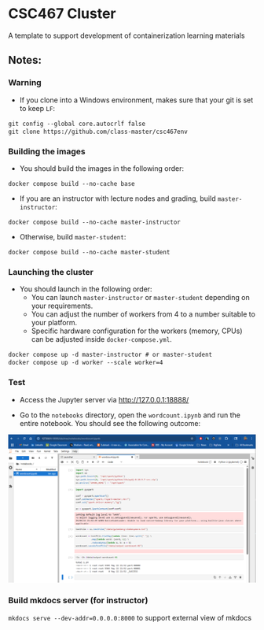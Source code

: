 # CSC467 Cluster

A template to support development of containerization learning materials

## Notes:

### Warning

- If you clone into a Windows environment, makes sure that your git is set to keep `LF`:

~~~
git config --global core.autocrlf false
git clone https://github.com/class-master/csc467env
~~~

### Building the images

- You should build the images in the following order:

~~~
docker compose build --no-cache base
~~~

- If you are an instructor with lecture nodes and grading, build `master-instructor`:

~~~
docker compose build --no-cache master-instructor
~~~

- Otherwise, build `master-student`:

~~~
docker compose build --no-cache master-student
~~~

### Launching the cluster

- You should launch in the following order:
    - You can launch `master-instructor` or `master-student` depending on your requirements. 
    - You can adjust the number of workers from 4 to a number suitable to your platform. 
    - Specific hardware configuration for the workers (memory, CPUs) can be adjusted inside `docker-compose.yml`.
~~~
docker compose up -d master-instructor # or master-student
docker compose up -d worker --scale worker=4
~~~

### Test

- Access the Jupyter server via http://127.0.0.1:18888/
   
- Go to the `notebooks` directory, open the `wordcount.ipynb` and run the entire notebook. You should see the following outcome:

![](figures/wordcount.png)

### Build mkdocs server (for instructor)

`mkdocs serve --dev-addr=0.0.0.0:8000` to support external view of mkdocs
